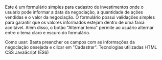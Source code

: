 Este é um formulário simples para cadastro de investimentos
  onde o usuário pode informar a data da negociação, a quantidade de ações vendidas e o valor da negociação.  O formulário possui validações simples para garantir que os valores informados estejam dentro de uma faixa aceitável.  Além disso, o botão "Alternar tema" permite ao usuário alternar entre o tema claro e escuro do formulário.
  
  
  
  Como usar: Basta preencher os campos com as informações da negociação desejada e clicar em "Cadastrar".  Tecnologias utilizadas HTML CSS JavaScript (ES6)
